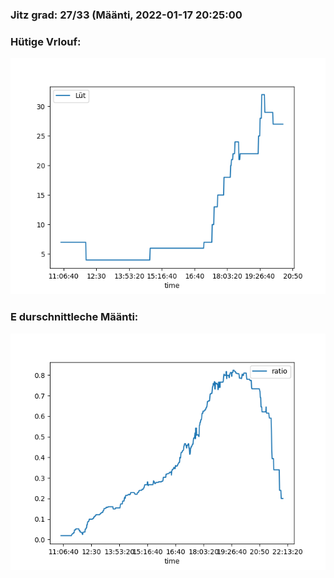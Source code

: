 ### Jitz grad: 27/33 (Määnti, 2022-01-17 20:25:00

### Hütige Vrlouf:
![Graph](Today.png)

### E durschnittleche Määnti:
![Graph](Määnti.png)